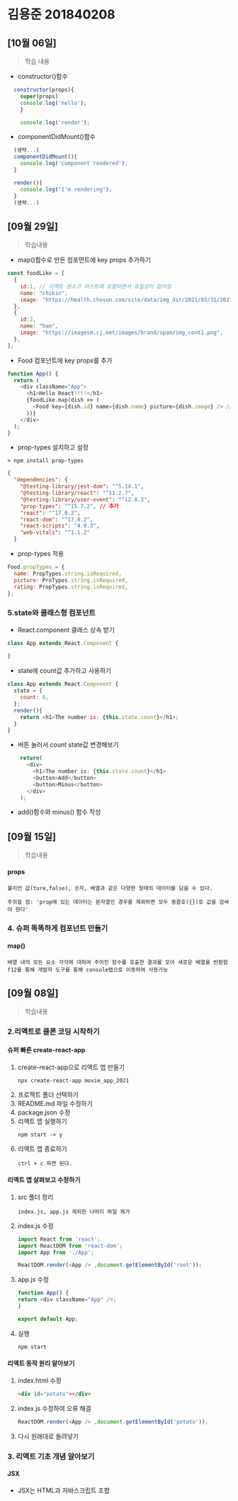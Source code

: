 # 김용준 201840208
## [10월 06일]
> 학습 내용
* constructor()함수  
```js
  constructor(props){
    super(props)
    console.log('hello');
    }

    console.log('render');
```
* componentDidMount()함수
```js
  (생략...)
  componentDidMount(){
    console.log('component rendered');
  }

  render(){
    console.log("I'm rendering"); 
  }
  (생략...)
```
## [09월 29일]
> 학습내용
* map()함수로 만든 컴포먼트에 key props 추가하기
```js
const foodLike = [
  {
    id:1, // 리액트 원소가 리스트에 포함되면서 유일성이 없어짐
    name: "chikin",
    image: "https://health.chosun.com/site/data/img_dir/2021/03/31/2021033102448_0.jpg",
  },
  {
    id:2,
    name: "ham",
    image: "https://imagesm.cj.net/images/brand/spam/img_cont1.png",
  },
];
```
* Food 컴포넌트에 key props를 추가
```js
function App() {
  return (
    <div className="App">
      <h1>Hello React!!!!</h1>
      {foodLike.map(dish => (
        <Food key={dish.id} name={dish.name} picture={dish.image} /> // key props는 리액트 내부에서 사용되는 특수한 props라서 Food 컴포넌트에 직접 전달되지 않음
      ))}
    </div>
  );
}
```
* prop-types 설치하고 설정
```
> npm install prop-types  
```
```json
{
  "dependencies": {
    "@testing-library/jest-dom": "^5.14.1",
    "@testing-library/react": "^11.2.7",
    "@testing-library/user-event": "^12.8.3",
    "prop-types": "^15.7.2", // 추가
    "react": "^17.0.2",
    "react-dom": "^17.0.2",
    "react-scripts": "4.0.3",
    "web-vitals": "^1.1.2"
  }
```
* prop-types 적용
```js
Food.propTypes = {
  name: PropTypes.string.isRequired,
  picture: ProTypes.string.isRequired,
  rating: PropTypes.string.isRequired,
};
```
### 5.state와 클래스형 컴포넌트
* React.component 클래스 상속 받기
```js
class App extends React.Component {
  
}
```
* state에 count값 추가하고 사용하기
```js
class App extends React.Component {
  state = {
    count: 0,
  };
  render(){
    return <h1>The number is: {this.state.count}</h1>;
  }
}
```
* 버튼 눌러서 count state값 변경해보기
```js
    return( 
      <div>
        <h1>The number is: {this.state.count}</h1>
        <button>Add</button> 
        <button>Minus</button>
      </div>
    );
```
* add()함수와 minus() 함수 작성

## [09월 15일]
> 학습내용
#### props
```
불리언 값(ture,false), 숫자, 배열과 같은 다양한 형태의 데이터를 담을 수 있다.

주의할 점: 'prop에 있는 데이터는 문자열인 경우를 제외하면 모두 중괄호({})로 값을 감싸야 한다'    
```
### 4. 슈퍼 똑똑하게 컴포넌트 만들기
#### map()
```
배열 내의 모든 요소 각각에 대하여 주어진 함수를 호출한 결과를 모아 새로운 배열을 반환함
f12를 통해 개발자 도구를 통해 console탭으로 이동하여 사용가능
```

## [09월 08일]
> 학습내용
### 2.리액트로 클론 코딩 시작하기
#### 슈퍼 빠른 create-react-app
1. create-react-app으로 리액트 앱 만들기
    ```
    npx create-react-app movie_app_2021
    ```
2. 프로젝트 폴더 선택하기
3. README.md 파일 수정하기
4. package.json 수정
5. 리액트 앱 실행하기
    ```
    npm start -> y
    ```
6. 리액트 앱 종료하기
    ```
    ctrl + c 하면 된다.
    ```
#### 리액트 앱 살펴보고 수정하기
1. src 폴더 정리
    ```
    index.js, app.js 제외한 나머지 파일 제거
    ```
2. index.js 수정
    ```js
    import React from 'react';
    import ReactDOM from 'react-dom';
    import App from './App';

    ReactDOM.render(<App /> ,document.getElementById('root'));
    ```
3. app.js 수정
    ```js
    function App() {
    return <div className="App" />;
    }

    export default App;
    ```
4. 실행
    ```
    npm start
    ```
#### 리액트 동작 원리 알아보기
1. index.html 수정
    ```html
    <div id="potato"></div>
    ```
2. index.js 수정하여 오류 해결
    ```js
    ReactDOM.render(<App /> ,document.getElementById('potato'));
    ```
3. 다시 원래대로 돌려넣기
### 3. 리액트 기초 개념 알아보기
#### JSX
- JSX는 HTML과 자바스크립트 조합